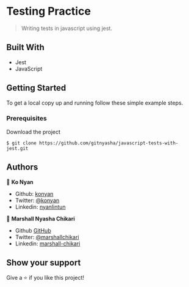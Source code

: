 # Testing Practice

> Writing tests in javascript using jest.

## Built With

- Jest
- JavaScript

## Getting Started

To get a local copy up and running follow these simple example steps.

### Prerequisites

Download the project

    $ git clone https://github.com/gitnyasha/javascript-tests-with-jest.git


## Authors

👤 **Ko Nyan**

- Github: [konyan](https://github.com/konyan)
- Twitter: [@konyan](https://twitter.com/devkonyan)
- Linkedin: [nyanlintun](https://www.linkedin.com/in/nyanlintun/)

👤 **Marshall Nyasha Chikari**

- Github [GitHub](https://github.com/gitnyasha)
- Twitter: [@marshallchikari](https://twitter.com/marshallchikari)
- Linkedin: [marshall-chikari](https://linkedin.com/in/marshall-chikari-27532113a/)

## Show your support

Give a ⭐️ if you like this project!
